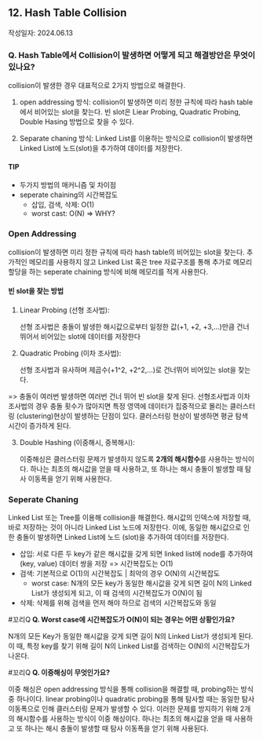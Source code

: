## 12. Hash Table Collision

작성일자: 2024.06.13


### Q. Hash Table에서 Collision이 발생하면 어떻게 되고 해결방안은 무엇이 있나요?

collision이 발생한 경우 대표적으로 2가지 방법으로 해결한다.

1. open addressing 방식:
   collision이 발생하면 미리 정한 규칙에 따라 hash table에서 비어있는 slot을 찾는다. 빈 slot은 Liear Probing, Quadratic Probing, Double Hasing 방법으로 찾을 수 있다.

2. Separate chaning 방식:
   Linked List를 이용하는 방식으로 collision이 발생하면 Linked List에 노드(slot)을 추가하여 데이터를 저장한다.

#### TIP

- 두가지 방법의 매커니즘 및 차이점
- seperate chaining의 시간복잡도
  - 삽입, 검색, 삭제: O(1)
  - worst cast: O(N) => WHY?

### Open Addressing

collision이 발생하면 미리 정한 규칙에 따라 hash table의 비어있는 slot을 찾는다. 추가적인 메모리를 사용하지 않고 Linked List 혹은 tree 자료구조를 통해 추가로 메모리 할당을 하는 seperate chaining 방식에 비해 메모리를 적게 사용한다.

#### 빈 slot을 찾는 방법

1. Linear Probing (선형 조사법):

   선형 조사법은 충돌이 발생한 해시값으로부터 일정한 값(+1, +2, +3,...)만큼 건너 뛰어서 비어있는 slot에 데이터를 저장한다

2. Quadratic Probing (이차 조사법):

   선형 조사법과 유사하며 제곱수(+1^2, +2^2,...)로 건너뛰어 비어있는 slot을 찾는다.

=> 충돌이 여러번 발생하면 여러번 건너 뛰어 빈 slot을 찾게 된다. 선형조사법과 이차조사법의 경우 충돌 횟수가 많아지면 특정 영역에 데이터가 집중적으로 몰리는 클러스터링 (clustering)현상이 발생하는 단점이 있다. 클러스터링 현상이 발생하면 평균 탐색 시간이 증가하게 된다.

3. Double Hashing (이중해시, 중복해시):

   이중해싱은 클러스터링 문제가 발생하지 않도록 **2개의 해시함수**를 사용하는 방식이다. 하나는 최초의 해시값을 얻을 때 사용하고, 또 하나는 해시 충돌이 발생할 때 탐사 이동폭을 얻기 위해 사용한다.


### Seperate Chaning

Linked List 또는 Tree를 이용해 collision을 해결한다. 해시값의 인덱스에 저장할 때, 바로 저장하는 것이 아니라 Linked List 노드에 저장한다. 이에, 동일한 해시값으로 인한 충돌이 발생하면 Linked List에 노드 (slot)을 추가하여 데이터를 저장한다. 

- 삽입: 서로 다른 두 key가 같은 해시값을 갖게 되면 linked list에 node를 추가하여 (key, value) 데이터 쌍을 저장 => 시간복잡도는 O(1)
- 검색: 기본적으로 O(1)의 시간복잡도 | 최악의 경우 O(N)의 시간복잡도
  - worst case: N개의 모든 key가 동일한 해시값을 갖게 되면 길이 N의 Linked List가 생성되게 되고, 이 때 검색의 시간복잡도가 O(N)이 됨
- 삭제: 삭제를 위해 검색을 먼저 해야 하므로 검색의 시간복잡도와 동일



#꼬리Q **Q. Worst case에 시간복잡도가 O(N)이 되는 경우는 어떤 상황인가요?**

N개의 모든 Key가 동일한 해시값을 갖게 되면 길이 N의 Linked List가 생성되게 된다.
이 때, 특정 key를 찾기 위해 길이 N의 Linked List를 검색하는 O(N)의 시간복잡도가 나온다.


#꼬리Q **Q. 이중해싱이 무엇인가요?**

이중 해싱은 open addressing 방식을 통해 collision을 해결할 때, probing하는 방식 중 하나이다.
linear probing이나 quadratic probing을 통해 탐사할 때는 동일한 탐사이동폭으로 인해 클러스터링 문제가 발생할 수 있다. 이러한 문제를 방지하기 위해 2개의 해시함수를 사용하는 방식이 이중 해싱이다. 하나는 최초의 해시값을 얻을 때 사용하고 또 하나는 해시 충돌이 발생할 때 탐사 이동폭을 얻기 위해 사용된다.

